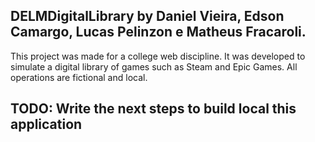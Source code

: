 ## DELMDigitalLibrary by Daniel Vieira, Edson Camargo, Lucas Pelinzon e Matheus Fracaroli.

This project was made for a college web discipline. It was developed to simulate a digital library of games such as Steam and Epic Games. All operations are fictional and local.

## TODO: Write the next steps to build local this application

